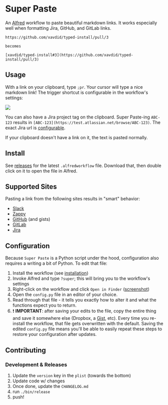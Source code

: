 # Super Paste

An [Alfred](https://www.alfredapp.com/) workflow to paste beautiful markdown links. It works especially well when formatting Jira, GitHub, and GitLab links.

```
https://github.com/xavdid/typed-install/pull/3

becomes

[xavdid/typed-install#3](https://github.com/xavdid/typed-install/pull/3)
```

## Usage

With a link on your clipboard, type `;pr`. Your cursor will type a nice markdown link! The trigger shortcut is configurable in the workflow's settings:

![](https://cdn.zappy.app/c171760fba687fece58441bfba78ea46.png)

You can also have a Jira project tag on the clipboard. Super Paste-ing `ABC-123` results in `[ABC-123](https://test.atlassian.net/browse/ABC-123)`. The exact Jira url is [configurable](#configuration).

If your clipboard doesn't have a link on it, the text is pasted normally.

## Install

See [releases](https://github.com/xavdid/super_paste/releases) for the latest `.alfredworkflow` file. Download that, then double click on it to open the file in Alfred.

## Supported Sites

Pasting a link from the following sites results in "smart" behavior:

- [Slack](https://slack.com/)
- [Zappy](https://zapier.com/zappy)
- [GitHub](https://github.com) (and gists)
- [GitLab](https://gitlab.com)
- [Jira](https://www.atlassian.com/software/jira)

## Configuration

Because `Super Paste` is a Python script under the hood, configuration also requires a writing a bit of Python. To edit that file:

1. Install the workflow (see [installation](#install))
2. Invoke Alfred and type `?super`; this will bring you to the workflow's settings
3. Right-click on the workflow and click `Open in Finder` ([screenshot](https://cdn.zappy.app/dae5e34c023c15eeb18b983e5780ef89.png))
4. Open the `config.py` file in an editor of your choice.
5. Read through that file - it tells you exactly how to alter it and what the functions expect you to return.
6. :exclamation: **IMPORTANT**: after saving your edits to the file, copy the entire thing and save it somewhere else (Dropbox, a [Gist](https://gist.github.com), etc). Every time you re-install the workflow, that file gets overwritten with the default. Saving the edited `config.py` file means you'll be able to easily repeat these steps to restore your configuration after updates.

## Contributing

### Development & Releases

1. Update the `version` key in the `plist` (towards the bottom)
2. Update code w/ changes
3. Once done, update the `CHANGELOG.md`
4. run `./bin/release`
5. push!
